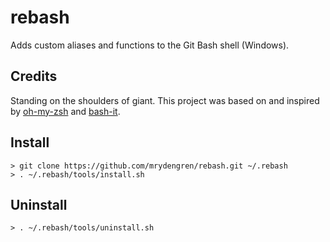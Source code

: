 # rebash

Adds custom aliases and functions to the Git Bash shell (Windows).

## Credits

Standing on the shoulders of giant. This project was based on and inspired by [oh-my-zsh](https://github.com/robbyrussell/oh-my-zsh) and [bash-it](https://github.com/revans/bash-it).

## Install

    > git clone https://github.com/mrydengren/rebash.git ~/.rebash
    > . ~/.rebash/tools/install.sh
    
## Uninstall

    > . ~/.rebash/tools/uninstall.sh
